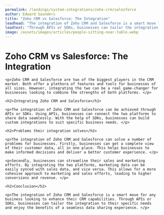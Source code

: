 ```yaml
---
permalink: /landings/system-integrations/zoho-crm/salesforce
author: Edward Saunders
title: "Zoho CRM vs Salesforce: The Integration"
leadhead: "The integration of Zoho CRM and Salesforce is a smart move for any business looking to enhance their CRM capabilities"
leadtext: "Through APIs or SDKs, businesses can tailor the integration to their specific needs and enjoy the benefits of a seamless data sharing experience."
image: /assets/images/articles/people-sitting-near-table.webp
---
```

<div class="arttext">
	<h1>Zoho CRM vs Salesforce: The Integration</h1>

	<p>Zoho CRM and Salesforce are two of the biggest players in the CRM market. Both offer a plethora of features and tools for businesses of all sizes. However, integrating the two can be a real game-changer for businesses looking to combine the strengths of both platforms. </p>

	<h2>Integrating Zoho CRM and Salesforce</h2>
	
	<p>The integration of Zoho CRM and Salesforce can be achieved through APIs or SDKs. Using APIs, businesses can connect the two platforms to share data seamlessly. With the help of SDKs, businesses can build custom integrations to suit specific business needs. </p>

	<h2>Problems their integration solves</h2>

	<p>The integration of Zoho CRM and Salesforce can solve a number of problems for businesses. Firstly, businesses can get a complete view of their customer data, all in one place. This helps businesses to make informed decisions and deliver a better customer experience. </p>

	<p>Secondly, businesses can streamline their sales and marketing efforts. By integrating the two platforms, marketing data can be easily synced with sales data, and vice versa. This allows for a more cohesive approach to marketing and sales efforts, leading to higher conversions and revenue. </p>

	<h2>Conclusion</h2>

	<p>The integration of Zoho CRM and Salesforce is a smart move for any business looking to enhance their CRM capabilities. Through APIs or SDKs, businesses can tailor the integration to their specific needs and enjoy the benefits of a seamless data sharing experience. </p>

</div>